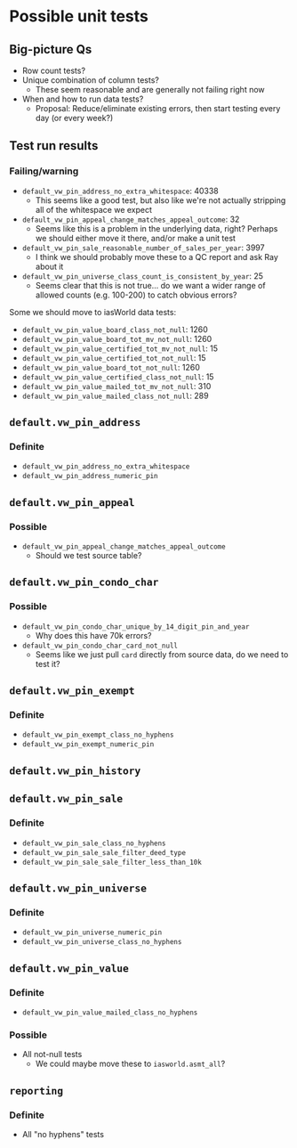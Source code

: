 # Possible unit tests

## Big-picture Qs

* Row count tests?
* Unique combination of column tests?
  * These seem reasonable and are generally not failing right now
* When and how to run data tests?
  * Proposal: Reduce/eliminate existing errors, then start testing every day
    (or every week?)

## Test run results

### Failing/warning

* `default_vw_pin_address_no_extra_whitespace`: 40338
  * This seems like a good test, but also like we're not actually stripping all
    of the whitespace we expect
* `default_vw_pin_appeal_change_matches_appeal_outcome`: 32
  * Seems like this is a problem in the underlying data, right? Perhaps we
    should either move it there, and/or make a unit test
* `default_vw_pin_sale_reasonable_number_of_sales_per_year`: 3997
  * I think we should probably move these to a QC report and ask Ray about it
* `default_vw_pin_universe_class_count_is_consistent_by_year`: 25
  * Seems clear that this is not true... do we want a wider range
    of allowed counts (e.g. 100-200) to catch obvious errors?

Some we should move to iasWorld data tests:

* `default_vw_pin_value_board_class_not_null`: 1260
* `default_vw_pin_value_board_tot_mv_not_null`: 1260
* `default_vw_pin_value_certified_tot_mv_not_null`: 15
* `default_vw_pin_value_certified_tot_not_null`: 15
* `default_vw_pin_value_board_tot_not_null`: 1260
* `default_vw_pin_value_certified_class_not_null`: 15
* `default_vw_pin_value_mailed_tot_mv_not_null`: 310
* `default_vw_pin_value_mailed_class_not_null`: 289

## `default.vw_pin_address`

### Definite

* `default_vw_pin_address_no_extra_whitespace`
* `default_vw_pin_address_numeric_pin`

## `default.vw_pin_appeal`

### Possible

* `default_vw_pin_appeal_change_matches_appeal_outcome`
  * Should we test source table?

## `default.vw_pin_condo_char`

### Possible

* `default_vw_pin_condo_char_unique_by_14_digit_pin_and_year`
  * Why does this have 70k errors?
* `default_vw_pin_condo_char_card_not_null`
  * Seems like we just pull `card` directly from source data, do we need to test
    it?

## `default.vw_pin_exempt`

### Definite

* `default_vw_pin_exempt_class_no_hyphens`
* `default_vw_pin_exempt_numeric_pin`

## `default.vw_pin_history`

## `default.vw_pin_sale`

### Definite

* `default_vw_pin_sale_class_no_hyphens`
* `default_vw_pin_sale_sale_filter_deed_type`
* `default_vw_pin_sale_sale_filter_less_than_10k`

## `default.vw_pin_universe`

### Definite

* `default_vw_pin_universe_numeric_pin`
* `default_vw_pin_universe_class_no_hyphens`

## `default.vw_pin_value`

### Definite

* `default_vw_pin_value_mailed_class_no_hyphens`

### Possible

* All not-null tests
  * We could maybe move these to `iasworld.asmt_all`?

## `reporting`

### Definite

* All "no hyphens" tests
